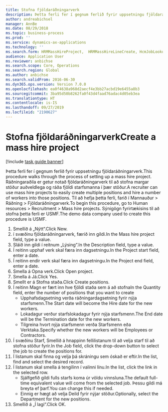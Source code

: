 ```yaml
---
title: Stofna fjöldaráðningarverk
description: Þetta ferli fer í gegnum ferlið fyrir uppsetningu fjöldaráðningarverk.
author: andreabichsel
manager: AnnBe
ms.date: 08/29/2018
ms.topic: business-process
ms.prod: ''
ms.service: dynamics-ax-applications
ms.technology: ''
ms.search.form: HRMMassHireProject,  HRMMassHireLineCreate, HcmJobLookup
audience: Application User
ms.reviewer: anbichse
ms.search.scope: Core, Operations
ms.search.region: Global
ms.author: anbichse
ms.search.validFrom: 2016-06-30
ms.dyn365.ops.version: Version 7.0.0
ms.openlocfilehash: ea0f4638a968d2aecf4e3bb27acbd19e6455a8b3
ms.sourcegitcommit: 3ba95d50b8262fa0f43d4faad76adac4d05eb3ea
ms.translationtype: HT
ms.contentlocale: is-IS
ms.lasthandoff: 09/27/2019
ms.locfileid: "2190627"
---
```

# <a name="create-a-mass-hire-project"></a><span data-ttu-id="b45bd-103">Stofna fjöldaráðningarverk</span><span class="sxs-lookup"><span data-stu-id="b45bd-103">Create a mass hire project</span></span>

[!include [task guide banner](../../includes/task-guide-banner.md)]

<span data-ttu-id="b45bd-104">Þetta ferli fer í gegnum ferlið fyrir uppsetningu fjöldaráðningarverk.</span><span class="sxs-lookup"><span data-stu-id="b45bd-104">This procedure walks through the process of setting up a mass hire project.</span></span> <span data-ttu-id="b45bd-105">Ráðningaraðila er getur notað fjöldaráðningarverk til að stofna margar stöður auðveldlega og ráða fjöldi starfsmanna í þær stöður.</span><span class="sxs-lookup"><span data-stu-id="b45bd-105">A recruiter can use mass hire projects to easily create multiple positions and hire a number of workers into those positions.</span></span> <span data-ttu-id="b45bd-106">Til að hefja þetta ferli, farið í Mannauður > Ráðning > Fjöldaráðningarverk.</span><span class="sxs-lookup"><span data-stu-id="b45bd-106">To begin this procedure, go to Human resources > Recruitment > Mass hire projects.</span></span> <span data-ttu-id="b45bd-107">Sýnigögn fyrirtækisins til að stofna þetta ferli er USMF.</span><span class="sxs-lookup"><span data-stu-id="b45bd-107">The demo data company used to create this procedure is USMF.</span></span>

1. <span data-ttu-id="b45bd-108">Smellið á „Nýtt“.</span><span class="sxs-lookup"><span data-stu-id="b45bd-108">Click New.</span></span>
2. <span data-ttu-id="b45bd-109">í svæðinu fjöldaráðningarverk, færið inn gildi.</span><span class="sxs-lookup"><span data-stu-id="b45bd-109">In the Mass hire project field, type a value.</span></span>
3. <span data-ttu-id="b45bd-110">Sláið inn gildi í reitnum „Lýsing“.</span><span class="sxs-lookup"><span data-stu-id="b45bd-110">In the Description field, type a value.</span></span>
4. <span data-ttu-id="b45bd-111">Í reitinn upphaf verk skal færa inn dagsetningu.</span><span class="sxs-lookup"><span data-stu-id="b45bd-111">In the Project start field, enter a date.</span></span>
5. <span data-ttu-id="b45bd-112">Í reitinn endir verk skal færa inn dagsetningu.</span><span class="sxs-lookup"><span data-stu-id="b45bd-112">In the Project end field, enter a date.</span></span>
6. <span data-ttu-id="b45bd-113">Smella á Opna verk.</span><span class="sxs-lookup"><span data-stu-id="b45bd-113">Click Open project.</span></span>
7. <span data-ttu-id="b45bd-114">Smella á Já.</span><span class="sxs-lookup"><span data-stu-id="b45bd-114">Click Yes.</span></span>
8. <span data-ttu-id="b45bd-115">Smellt er á Stofna staða.</span><span class="sxs-lookup"><span data-stu-id="b45bd-115">Click Create positions.</span></span>
9. <span data-ttu-id="b45bd-116">Í reitinn Magn er fært inn hve fjöldi staða sem á að stofna</span><span class="sxs-lookup"><span data-stu-id="b45bd-116">In the Quantity field, enter the number of positions that you want to create</span></span>
    * <span data-ttu-id="b45bd-117">Upphafsdagsetning verða ráðningardagsetning fyrir nýja starfsmenn.</span><span class="sxs-lookup"><span data-stu-id="b45bd-117">The Start date will become the Hire date for the new workers.</span></span>  
    * <span data-ttu-id="b45bd-118">Lokadagur verður starfslokadagur fyrir nýja starfsmenn.</span><span class="sxs-lookup"><span data-stu-id="b45bd-118">The End date will be the Termination date for the new workers.</span></span>  
    * <span data-ttu-id="b45bd-119">Tilgreina hvort nýja starfsmenn verða Starfsmenn eða Verktaka.</span><span class="sxs-lookup"><span data-stu-id="b45bd-119">Specify whether the new workers will be Employees or Contractors.</span></span>  
10. <span data-ttu-id="b45bd-120">Í svæðinu Starf, Smellið á hnappinn fellilistanum til að velja starf til að stofna stöður fyrir.</span><span class="sxs-lookup"><span data-stu-id="b45bd-120">In the Job field, click the drop-down button to select the job to create the positions for.</span></span>
11. <span data-ttu-id="b45bd-121">Í listanum skal finna og velja þá skráningu sem óskað er eftir.</span><span class="sxs-lookup"><span data-stu-id="b45bd-121">In the list, find and select the desired record.</span></span>
12. <span data-ttu-id="b45bd-122">Í listanum skal smella á tengilinn í valinni línu.</span><span class="sxs-lookup"><span data-stu-id="b45bd-122">In the list, click the link in the selected row.</span></span>
    * <span data-ttu-id="b45bd-123">Sjálfgefið gildi fulls starfs koma úr völdu vinnsluna.</span><span class="sxs-lookup"><span data-stu-id="b45bd-123">The default full-time equivalent value will come from the selected job.</span></span> <span data-ttu-id="b45bd-124">Þessu gildi má breyta ef þarf.</span><span class="sxs-lookup"><span data-stu-id="b45bd-124">You can change this if needed.</span></span>  
    * <span data-ttu-id="b45bd-125">Einnig er hægt að velja Deild fyrir nýjar stöður.</span><span class="sxs-lookup"><span data-stu-id="b45bd-125">Optionally, select the Department for the new positions.</span></span>  
13. <span data-ttu-id="b45bd-126">Smellið á „Í lagi“.</span><span class="sxs-lookup"><span data-stu-id="b45bd-126">Click OK.</span></span>

